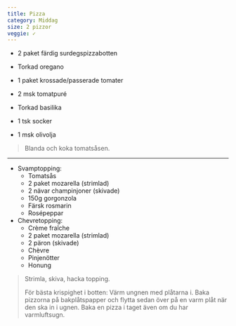 ```yaml
---
title: Pizza
category: Middag
size: 2 pizzor
veggie: ✓
---
```


- 2 paket färdig surdegspizzabotten
- Torkad oregano

- 1 paket krossade/passerade tomater
- 2 msk tomatpuré
- Torkad basilika
- 1 tsk socker
- 1 msk olivolja

> Blanda och koka tomatsåsen.

---

- Svamptopping:
  - Tomatsås
  - 2 paket mozarella (strimlad)
  - 2 nävar champinjoner (skivade)
  - 150g gorgonzola
  - Färsk rosmarin
  - Rosépeppar
- Chevretopping:
  - Crème fraîche
  - 2 paket mozarella (strimlad)
  - 2 päron (skivade)
  - Chèvre
  - Pinjenötter
  - Honung

> Strimla, skiva, hacka topping.
> 
> För bästa krispighet i botten: Värm ungnen med plåtarna i. Baka pizzorna på bakplåtspapper och flytta sedan över på en varm plåt när den ska in i ugnen. Baka en pizza i taget även om du har varmluftsugn.
